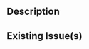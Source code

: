 <!--- Provide a general summary of your changes in the Title above -->

## Description
<!--- Describe your changes in detail -->

## Existing Issue(s)
<!--- If it fixes an open issue, please link to the issue here. -->

